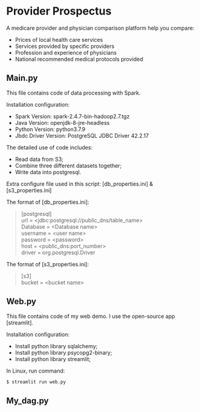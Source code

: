 # Provider Prospectus
A medicare provider and physician comparison platform help you compare:
- Prices of local health care services
- Services provided by specific providers
- Profession and experience of physicians
- National recommended medical protocols provided

## Main.py
This file contains code of data processing with Spark. 

Installation configuration:
- Spark Version: spark-2.4.7-bin-hadoop2.7.tgz
- Java Version: openjdk-8-jre-headless
- Python Version: python3.7.9
- Jbdc Driver Version: PostgreSQL JDBC Driver 42.2.17

The detailed use of code includes:
- Read data from S3;
- Combine three different datasets together;
- Write data into postgresql.

Extra configure file used in this script: [db_properties.ini] & [s3_properties.ini]

The format of [db_properties.ini]:

> [postgresql]     
> url = \<jdbc:postgresql://public_dns/table_name>          
> Database = \<Database name>  
> username = \<user name>       
> password = \<password>    
> host = \<public_dns:port_number>    
> driver = org.postgresql.Driver 

The format of [s3_properties.ini]:

> [s3]     
> bucket = \<bucket name>          

## Web.py
This file contains code of my web demo. I use the open-source app [streamlit].

Installation configuration:
- Install python library sqlalchemy;
- Install python library psycopg2-binary;
- Install python library streamlit;

In Linux, run command:
```sh
$ streamlit run web.py

```

## My_dag.py


